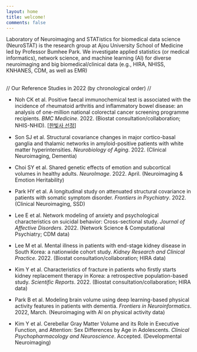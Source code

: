 ```yaml
---
layout: home
title: welcome!
comments: false
---
```


Laboratory of Neuroimaging and STATistics for biomedical data science (NeuroSTAT) is the research group at Ajou University School of Medicine led by Professor Bumhee Park. We investigate applied statistics (or medical informatics), network science, and machine learning (AI) for diverse neuroimaging and big biomedical/clinical data (e.g., HIRA, NHISS, KNHANES, CDM, as well as EMR) <br><br>

// Our Reference Studies in 2022 (by chronological order) //
<br>

- Noh CK et al. Positive faecal immunochemical test is associated with the incidence of rheumatoid arthritis and inflammatory bowel disease: an analysis of one-million national colorectal cancer screening programme recipients. _BMC Medicine_. 2022. (Biostat consultation/collaboration; NHIS-NHID). \[[한빛사 선정](https://www.ibric.org/myboard/read.php?Board=hbs_treatise&id=78562&idauthorid=38198&ttype=0)\]

- Son SJ et al. Structural covariance changes in major cortico-basal ganglia and thalamic networks in amyloid-positive patients with white matter hyperintensities. _Neurobiology of Aging_. 2022. (Clinical Neuroimaging, Dementia)

- Choi SY et al. Shared genetic effects of emotion and subcortical volumes in healthy adults. _NeuroImage_. 2022. April. (Neuroimaging & Emotion Heritability)

- Park HY et al. A longitudinal study on attenuated structural covariance in patients with somatic symptom disorder. _Frontiers in Psychiatry_. 2022. (Clinical Neuroimaging, SSD)

- Lee E et al. Network modeling of anxiety and psychological characteristics on suicidal behavior: Cross-sectional study. _Journal of Affective Disorders_. 2022. (Network Science & Computational Psychiatry; CDM data)

- Lee M et al. Mental illness in patients with end-stage kidney disease in South Korea: a nationwide cohort study. _Kidney Research and Clinical Practice_. 2022. (Biostat consultation/collaboration; HIRA data) 

- Kim Y et al. Characteristics of fracture in patients who firstly starts kidney replacement therapy in Korea: a retrospective population-based study. _Scientific Reports_. 2022. (Biostat consultation/collaboration; HIRA data)  

- Park B et al. Modeling brain volume using deep learning-based physical activity features in patients with dementia. _Frontiers in Neuroinformatics_. 2022, March. (Neuroimaging with AI on physical activity data)

- Kim Y et al. Cerebellar Gray Matter Volume and its Role in Executive Function, and Attention: Sex Differences by Age in Adolescents. _Clinical Psychopharmacology and Neuroscience_. Accepted. (Developmental Neuroimaging)
